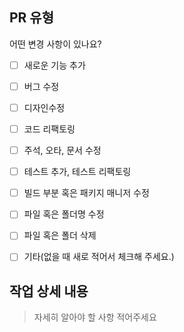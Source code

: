## PR 유형
어떤 변경 사항이 있나요?

- [ ] 새로운 기능 추가
- [ ] 버그 수정
- [ ] 디자인수정
- [ ] 코드 리팩토링
- [ ] 주석, 오타, 문서 수정
- [ ] 테스트 추가, 테스트 리팩토링
- [ ] 빌드 부분 혹은 패키지 매니저 수정
- [ ] 파일 혹은 폴더명 수정
- [ ] 파일 혹은 폴더 삭제
- [ ] 기타(없을 때 새로 적어서 체크해 주세요.)


## 작업 상세 내용
> 자세히 알아야 할 사항 적어주세요
